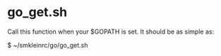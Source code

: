 # go_get.sh

Call this function when your $GOPATH is set. It should be
as simple as:

  $ ~/smkleinrc/go/go_get.sh
